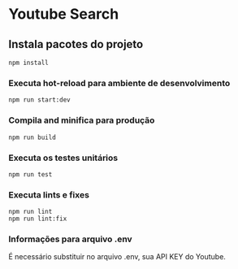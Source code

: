 # Youtube Search

## Instala pacotes do projeto
```
npm install
```

### Executa hot-reload para ambiente de desenvolvimento
```
npm run start:dev
```

### Compila and minifica para produção
```
npm run build
```

### Executa os testes unitários
```
npm run test
```

### Executa lints e fixes
```
npm run lint
npm run lint:fix
```
### Informações para arquivo .env
É necessário substituir no arquivo .env, sua API KEY do Youtube.
